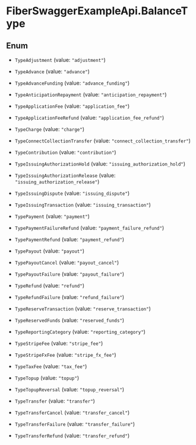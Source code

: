 # FiberSwaggerExampleApi.BalanceType

## Enum


* `TypeAdjustment` (value: `"adjustment"`)

* `TypeAdvance` (value: `"advance"`)

* `TypeAdvanceFunding` (value: `"advance_funding"`)

* `TypeAnticipationRepayment` (value: `"anticipation_repayment"`)

* `TypeApplicationFee` (value: `"application_fee"`)

* `TypeApplicationFeeRefund` (value: `"application_fee_refund"`)

* `TypeCharge` (value: `"charge"`)

* `TypeConnectCollectionTransfer` (value: `"connect_collection_transfer"`)

* `TypeContribution` (value: `"contribution"`)

* `TypeIssuingAuthorizationHold` (value: `"issuing_authorization_hold"`)

* `TypeIssuingAuthorizationRelease` (value: `"issuing_authorization_release"`)

* `TypeIssuingDispute` (value: `"issuing_dispute"`)

* `TypeIssuingTransaction` (value: `"issuing_transaction"`)

* `TypePayment` (value: `"payment"`)

* `TypePaymentFailureRefund` (value: `"payment_failure_refund"`)

* `TypePaymentRefund` (value: `"payment_refund"`)

* `TypePayout` (value: `"payout"`)

* `TypePayoutCancel` (value: `"payout_cancel"`)

* `TypePayoutFailure` (value: `"payout_failure"`)

* `TypeRefund` (value: `"refund"`)

* `TypeRefundFailure` (value: `"refund_failure"`)

* `TypeReserveTransaction` (value: `"reserve_transaction"`)

* `TypeReservedFunds` (value: `"reserved_funds"`)

* `TypeReportingCategory` (value: `"reporting_category"`)

* `TypeStripeFee` (value: `"stripe_fee"`)

* `TypeStripeFxFee` (value: `"stripe_fx_fee"`)

* `TypeTaxFee` (value: `"tax_fee"`)

* `TypeTopup` (value: `"topup"`)

* `TypeTopupReversal` (value: `"topup_reversal"`)

* `TypeTransfer` (value: `"transfer"`)

* `TypeTransferCancel` (value: `"transfer_cancel"`)

* `TypeTransferFailure` (value: `"transfer_failure"`)

* `TypeTransferRefund` (value: `"transfer_refund"`)


